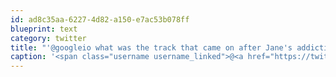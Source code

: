 ```yaml
---
id: ad8c35aa-6227-4d82-a150-e7ac53b078ff
blueprint: text
category: twitter
title: "'@googleio what was the track that came on after Jane's addiction left the stage?"
caption: '<span class="username username_linked">@<a href="https://twitter.com/googleio" title="Google I/O">googleio</a></span> what was the track that came on after Jane''s addiction left the stage?'
---
```

